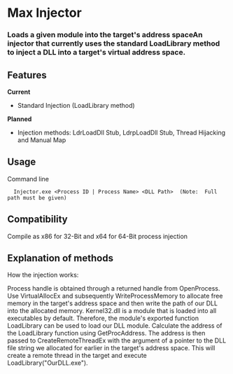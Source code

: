 # Max Injector

### Loads a given module into the target's address spaceAn injector that currently uses the standard LoadLibrary method to inject a DLL into a target's virtual address space.

## Features
**Current**
 - Standard Injection (LoadLibrary method)
 
**Planned**
 - Injection methods:  LdrLoadDll Stub, LdrpLoadDll Stub, Thread Hijacking and Manual Map

## Usage

Command line
```
  Injector.exe <Process ID | Process Name> <DLL Path>  (Note:  Full path must be given)
```

## Compatibility
Compile as x86 for 32-Bit and x64 for 64-Bit process injection

## Explanation of methods
How the injection works:

Process handle is obtained through a returned handle from OpenProcess.
Use VirtualAllocEx and subsequently WriteProcessMemory to allocate free memory in the target's address space and then write the path of our DLL into the allocated memory.
Kernel32.dll is a module that is loaded into all executables by default.  Therefore, the module's exported function LoadLibrary can be used to load our DLL module.
Calculate the address of the LoadLibrary function using GetProcAddress.
The address is then passed to CreateRemoteThreadEx with the argument of a pointer to the DLL file string we allocated for earlier in the target's address space.
This will create a remote thread in the target and execute LoadLibrary("OurDLL.exe").
